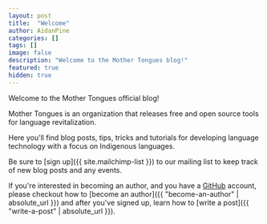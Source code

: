 ```yaml
---
layout: post
title:  "Welcome"
author: AidanPine
categories: []
tags: []
image: false
description: "Welcome to the Mother Tongues blog!"
featured: true
hidden: true
---
```


Welcome to the Mother Tongues official blog! 

Mother Tongues is an organization that releases free and open source tools for language revitalization.

Here you'll find blog posts, tips, tricks and tutorials for developing language technology with a focus on Indigenous languages.

Be sure to [sign up]({{ site.mailchimp-list }}) to our mailing list to keep track of new blog posts and any events.

If you're interested in becoming an author, and you have a [GitHub](https://github.com) account, please checkout how to [become an author]({{ "become-an-author" | absolute_url }}) and after you've signed up, learn how to [write a post]({{ "write-a-post" | absolute_url }}).
